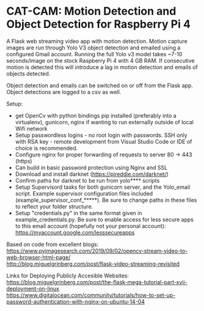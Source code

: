 CAT-CAM: Motion Detection and Object Detection for Raspberry Pi 4
=====================

A Flask web streaming video app with motion detection. Motion capture images are run through Yolo V3 object detection and emailed using a configured Gmail account. Running the full Yolo v3 model takes ~7-10 seconds/image on the stock Raspberry Pi 4 with 4 GB RAM. If consecutive motion is detected this will introduce a lag in motion detection and emails of objects detected.

Object detection and emails can be switched on or off from the Flask app. Object detections are logged to a csv as well.

Setup:
- get OpenCv with python bindings pip installed (preferably into a virtualenv), gunicorn, nginx if wanting to run externally outside of local Wifi network
- Setup passwordless logins - no root login with passwords. SSH only with RSA key - remote development from Visual Studio Code or IDE of choice is recommended.
- Configure nginx for proper forwarding of requests to server 80 -> 443 (https)
- Can build in basic password protection using Nginx and SSL
- Download and install darknet (https://pjreddie.com/darknet/)
- Confirm paths for darknet to be run from yolo**** scripts
- Setup Supervisord tasks for both gunicorn server, and the Yolo_email script. Example supervisor configuration files included (example_supervisor_conf_*****). Be sure to change paths in these files to reflect your folder structure.
- Setup "credentials.py" in the same format given in example_credentials.py. Be sure to enable access for less secure apps to this email account (hopefully not your personal account): https://myaccount.google.com/lesssecureapps


Based on code from excellent blogs: <br>
https://www.pyimagesearch.com/2019/09/02/opencv-stream-video-to-web-browser-html-page/ <br>
http://blog.miguelgrinberg.com/post/flask-video-streaming-revisited <br>

Links for Deploying Publicly Accesible Websites: <br>
https://blog.miguelgrinberg.com/post/the-flask-mega-tutorial-part-xvii-deployment-on-linux <br>
https://www.digitalocean.com/community/tutorials/how-to-set-up-password-authentication-with-nginx-on-ubuntu-14-04 <br>





